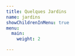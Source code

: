 ```yaml
---
title: Quelques Jardins
name: jardins
showChildrenInMenu: true
menu:
  main:
    weight: 2

---
```

